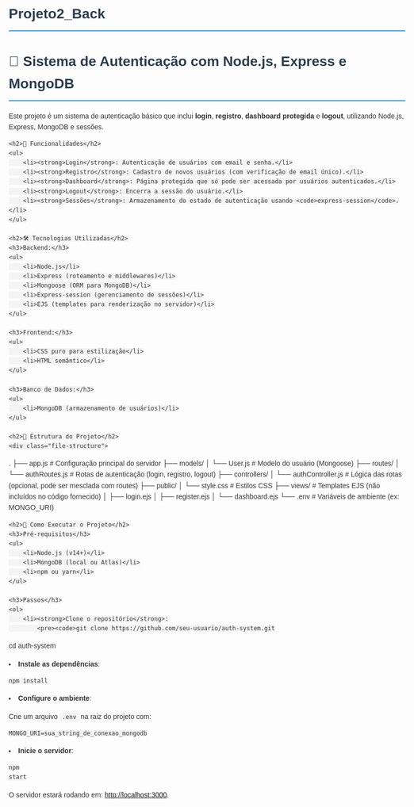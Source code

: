 # Projeto2_Back

<!DOCTYPE html>
<html lang="pt-BR">
<head>
    <meta charset="UTF-8">
    <meta name="viewport" content="width=device-width, initial-scale=1.0">
    <title>Sistema de Autenticação com Node.js</title>
    <style>
        body {
            font-family: Arial, sans-serif;
            line-height: 1.6;
            max-width: 800px;
            margin: 0 auto;
            padding: 20px;
            color: #333;
        }
        h1, h2 {
            color: #2c3e50;
        }
        h1 {
            border-bottom: 2px solid #3498db;
            padding-bottom: 10px;
        }
        h2 {
            margin-top: 30px;
            border-left: 4px solid #3498db;
            padding-left: 10px;
        }
        ul {
            padding-left: 20px;
        }
        li {
            margin-bottom: 8px;
        }
        code {
            background-color: #f4f4f4;
            padding: 2px 5px;
            border-radius: 3px;
            font-family: monospace;
        }
        .file-structure {
            background-color: #f8f9fa;
            padding: 15px;
            border-radius: 5px;
            font-family: monospace;
            white-space: pre;
            overflow-x: auto;
        }
        .highlight {
            background-color: #fffde7;
            padding: 2px 5px;
            font-weight: bold;
        }
    </style>
</head>
<body>
    <h1>📝 Sistema de Autenticação com Node.js, Express e MongoDB</h1>
    <p>Este projeto é um sistema de autenticação básico que inclui <strong>login</strong>, <strong>registro</strong>, <strong>dashboard protegida</strong> e <strong>logout</strong>, utilizando Node.js, Express, MongoDB e sessões.</p>

    <h2>🚀 Funcionalidades</h2>
    <ul>
        <li><strong>Login</strong>: Autenticação de usuários com email e senha.</li>
        <li><strong>Registro</strong>: Cadastro de novos usuários (com verificação de email único).</li>
        <li><strong>Dashboard</strong>: Página protegida que só pode ser acessada por usuários autenticados.</li>
        <li><strong>Logout</strong>: Encerra a sessão do usuário.</li>
        <li><strong>Sessões</strong>: Armazenamento do estado de autenticação usando <code>express-session</code>.</li>
    </ul>

    <h2>🛠️ Tecnologias Utilizadas</h2>
    <h3>Backend:</h3>
    <ul>
        <li>Node.js</li>
        <li>Express (roteamento e middlewares)</li>
        <li>Mongoose (ORM para MongoDB)</li>
        <li>Express-session (gerenciamento de sessões)</li>
        <li>EJS (templates para renderização no servidor)</li>
    </ul>

    <h3>Frontend:</h3>
    <ul>
        <li>CSS puro para estilização</li>
        <li>HTML semântico</li>
    </ul>

    <h3>Banco de Dados:</h3>
    <ul>
        <li>MongoDB (armazenamento de usuários)</li>
    </ul>

    <h2>📂 Estrutura do Projeto</h2>
    <div class="file-structure">
.
├── app.js                # Configuração principal do servidor
├── models/
│   └── User.js           # Modelo do usuário (Mongoose)
├── routes/
│   └── authRoutes.js     # Rotas de autenticação (login, registro, logout)
├── controllers/
│   └── authController.js # Lógica das rotas (opcional, pode ser mesclada com routes)
├── public/
│   └── style.css         # Estilos CSS
├── views/                # Templates EJS (não incluídos no código fornecido)
│   ├── login.ejs
│   ├── register.ejs
│   └── dashboard.ejs
└── .env                  # Variáveis de ambiente (ex: MONGO_URI)
    </div>

    <h2>🔧 Como Executar o Projeto</h2>
    <h3>Pré-requisitos</h3>
    <ul>
        <li>Node.js (v14+)</li>
        <li>MongoDB (local ou Atlas)</li>
        <li>npm ou yarn</li>
    </ul>

    <h3>Passos</h3>
    <ol>
        <li><strong>Clone o repositório</strong>:
            <pre><code>git clone https://github.com/seu-usuario/auth-system.git
cd auth-system</code></pre>
        </li>
        <li><strong>Instale as dependências</strong>:
            <pre><code>npm install</code></pre>
        </li>
        <li><strong>Configure o ambiente</strong>:
            <p>Crie um arquivo <code>.env</code> na raiz do projeto com:</p>
            <pre><code>MONGO_URI=sua_string_de_conexao_mongodb</code></pre>
        </li>
        <li><strong>Inicie o servidor</strong>:
            <pre><code>npm start</code></pre>
            <p>O servidor estará rodando em: <a href="http://localhost:3000">http://localhost:3000</a>.</p>
        </li>
    </ol>
</body>
</html>
